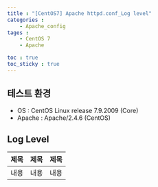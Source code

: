 ```yaml
---
title : "[CentOS7] Apache httpd.conf_Log level"
categories :
    - Apache_config
tages :
    - CentOS 7
    - Apache

toc : true
toc_sticky : true
---
```


## 테스트 환경
- OS : CentOS Linux release 7.9.2009 (Core)
- Apache : Apache/2.4.6 (CentOS)

## Log Level

|제목|제목|제목|
|---|---|---|
|내용|내용|내용|
